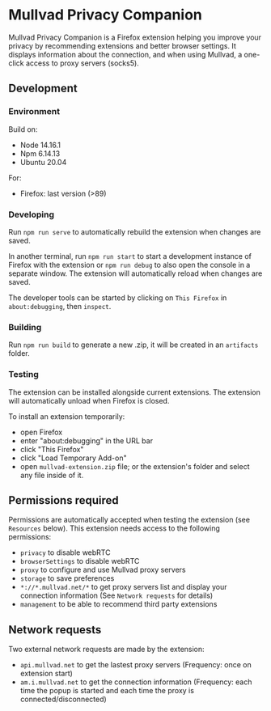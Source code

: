 # Mullvad Privacy Companion

Mullvad Privacy Companion is a Firefox extension helping you improve your privacy by recommending
extensions and better browser settings. It displays information about the connection, and when using
Mullvad, a one-click access to proxy servers (socks5).

## Development

### **Environment**

Build on:

- Node 14.16.1
- Npm 6.14.13
- Ubuntu 20.04

For:

- Firefox: last version (>89)

### **Developing**

Run `npm run serve` to automatically rebuild the extension when changes are saved.

In another terminal, run `npm run start` to start a development instance of Firefox with the
extension or `npm run debug` to also open the console in a separate window. The extension will
automatically reload when changes are saved.

The developer tools can be started by clicking on `This Firefox` in `about:debugging`, then
`inspect`.

### **Building**

Run `npm run build` to generate a new .zip, it will be created in an `artifacts` folder.

### **Testing**

The extension can be installed alongside current extensions. The extension will automatically unload
when Firefox is closed.

To install an extension temporarily:

- open Firefox
- enter "about:debugging" in the URL bar
- click "This Firefox"
- click "Load Temporary Add-on"
- open `mullvad-extension.zip` file; or the extension's folder and select any file inside of it.

## Permissions required

Permissions are automatically accepted when testing the extension (see `Resources` below). This
extension needs access to the following permissions:

- `privacy` to disable webRTC
- `browserSettings` to disable webRTC
- `proxy` to configure and use Mullvad proxy servers
- `storage` to save preferences
- `*://*.mullvad.net/*` to get proxy servers list and display your connection information (See
  `Network requests` for details)
- `management` to be able to recommend third party extensions

## Network requests

Two external network requests are made by the extension:

- `api.mullvad.net` to get the lastest proxy servers (Frequency: once on extension start)
- `am.i.mullvad.net` to get the connection information (Frequency: each time the popup is started
  and each time the proxy is connected/disconnected)
